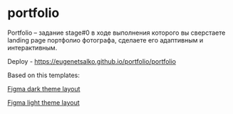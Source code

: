 # portfolio
Portfolio – задание stage#0 в ходе выполнения которого вы сверстаете landing page портфолио фотографа, сделаете его адаптивным и интерактивным.


Deploy - https://eugenetsalko.github.io/portfolio/portfolio

Based on this templates:

[Figma dark theme layout](https://www.figma.com/file/1A1SJ7FYyMUiBqhU3WUiBI/Portfolio?node-id=0%3A1)

[Figma light theme layout](https://www.figma.com/file/bpSokvEmZajiWZKs9cpNJi/Portfolio-white-2?node-id=0%3A1)
